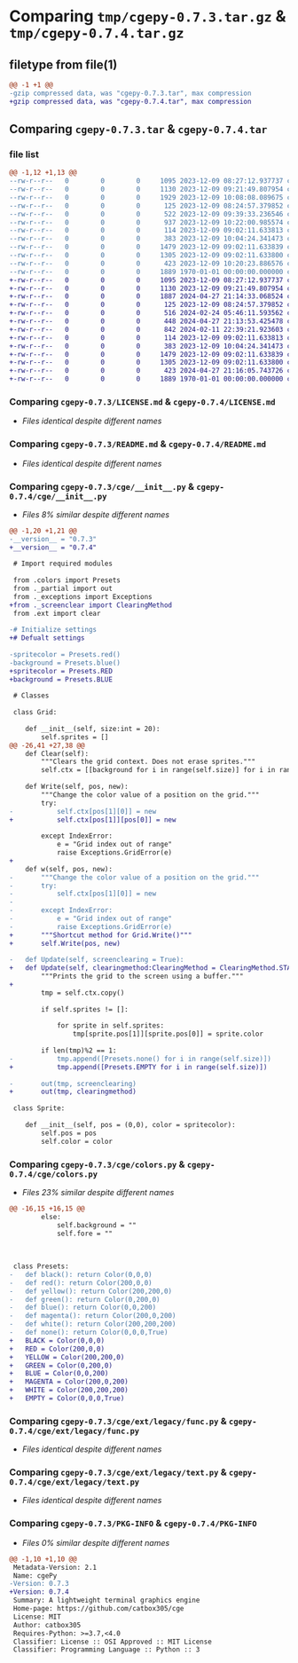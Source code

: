 # Comparing `tmp/cgepy-0.7.3.tar.gz` & `tmp/cgepy-0.7.4.tar.gz`

## filetype from file(1)

```diff
@@ -1 +1 @@
-gzip compressed data, was "cgepy-0.7.3.tar", max compression
+gzip compressed data, was "cgepy-0.7.4.tar", max compression
```

## Comparing `cgepy-0.7.3.tar` & `cgepy-0.7.4.tar`

### file list

```diff
@@ -1,12 +1,13 @@
--rw-r--r--   0        0        0     1095 2023-12-09 08:27:12.937737 cgepy-0.7.3/LICENSE.md
--rw-r--r--   0        0        0     1130 2023-12-09 09:21:49.807954 cgepy-0.7.3/README.md
--rw-r--r--   0        0        0     1929 2023-12-09 10:08:08.089675 cgepy-0.7.3/cge/__init__.py
--rw-r--r--   0        0        0      125 2023-12-09 08:24:57.379852 cgepy-0.7.3/cge/_exceptions.py
--rw-r--r--   0        0        0      522 2023-12-09 09:39:33.236546 cgepy-0.7.3/cge/_partial.py
--rw-r--r--   0        0        0      937 2023-12-09 10:22:00.985574 cgepy-0.7.3/cge/colors.py
--rw-r--r--   0        0        0      114 2023-12-09 09:02:11.633813 cgepy-0.7.3/cge/ext/__init__.py
--rw-r--r--   0        0        0      383 2023-12-09 10:04:24.341473 cgepy-0.7.3/cge/ext/__pycache__/__init__.cpython-312.pyc
--rw-r--r--   0        0        0     1479 2023-12-09 09:02:11.633839 cgepy-0.7.3/cge/ext/legacy/func.py
--rw-r--r--   0        0        0     1305 2023-12-09 09:02:11.633800 cgepy-0.7.3/cge/ext/legacy/text.py
--rw-r--r--   0        0        0      423 2023-12-09 10:20:23.886576 cgepy-0.7.3/pyproject.toml
--rw-r--r--   0        0        0     1889 1970-01-01 00:00:00.000000 cgepy-0.7.3/PKG-INFO
+-rw-r--r--   0        0        0     1095 2023-12-09 08:27:12.937737 cgepy-0.7.4/LICENSE.md
+-rw-r--r--   0        0        0     1130 2023-12-09 09:21:49.807954 cgepy-0.7.4/README.md
+-rw-r--r--   0        0        0     1887 2024-04-27 21:14:33.068524 cgepy-0.7.4/cge/__init__.py
+-rw-r--r--   0        0        0      125 2023-12-09 08:24:57.379852 cgepy-0.7.4/cge/_exceptions.py
+-rw-r--r--   0        0        0      516 2024-02-24 05:46:11.593562 cgepy-0.7.4/cge/_partial.py
+-rw-r--r--   0        0        0      448 2024-04-27 21:13:53.425478 cgepy-0.7.4/cge/_screenclear.py
+-rw-r--r--   0        0        0      842 2024-02-11 22:39:21.923603 cgepy-0.7.4/cge/colors.py
+-rw-r--r--   0        0        0      114 2023-12-09 09:02:11.633813 cgepy-0.7.4/cge/ext/__init__.py
+-rw-r--r--   0        0        0      383 2023-12-09 10:04:24.341473 cgepy-0.7.4/cge/ext/__pycache__/__init__.cpython-312.pyc
+-rw-r--r--   0        0        0     1479 2023-12-09 09:02:11.633839 cgepy-0.7.4/cge/ext/legacy/func.py
+-rw-r--r--   0        0        0     1305 2023-12-09 09:02:11.633800 cgepy-0.7.4/cge/ext/legacy/text.py
+-rw-r--r--   0        0        0      423 2024-04-27 21:16:05.743726 cgepy-0.7.4/pyproject.toml
+-rw-r--r--   0        0        0     1889 1970-01-01 00:00:00.000000 cgepy-0.7.4/PKG-INFO
```

### Comparing `cgepy-0.7.3/LICENSE.md` & `cgepy-0.7.4/LICENSE.md`

 * *Files identical despite different names*

### Comparing `cgepy-0.7.3/README.md` & `cgepy-0.7.4/README.md`

 * *Files identical despite different names*

### Comparing `cgepy-0.7.3/cge/__init__.py` & `cgepy-0.7.4/cge/__init__.py`

 * *Files 8% similar despite different names*

```diff
@@ -1,20 +1,21 @@
-__version__ = "0.7.3"
+__version__ = "0.7.4"
 
 # Import required modules
 
 from .colors import Presets
 from ._partial import out
 from ._exceptions import Exceptions
+from ._screenclear import ClearingMethod
 from .ext import clear
 
-# Initialize settings
+# Defualt settings
 
-spritecolor = Presets.red()
-background = Presets.blue()
+spritecolor = Presets.RED
+background = Presets.BLUE
 
 # Classes
 
 class Grid:
 
 	def __init__(self, size:int = 20):
 		self.sprites = []
@@ -26,41 +27,38 @@
 	def Clear(self):
 		"""Clears the grid context. Does not erase sprites."""
 		self.ctx = [[background for i in range(self.size)] for i in range(self.size)]
 		
 	def Write(self, pos, new):
 		"""Change the color value of a position on the grid."""
 		try:
-			self.ctx[pos[1][0]] = new
+			self.ctx[pos[1]][pos[0]] = new
 
 		except IndexError:
 			e = "Grid index out of range"
 			raise Exceptions.GridError(e)
+		
 	def w(self, pos, new):
-		"""Change the color value of a position on the grid."""
-		try:
-			self.ctx[pos[1][0]] = new
-
-		except IndexError:
-			e = "Grid index out of range"
-			raise Exceptions.GridError(e)
+		"""Shortcut method for Grid.Write()"""
+		self.Write(pos, new)
 
-	def Update(self, screenclearing = True):
+	def Update(self, clearingmethod:ClearingMethod = ClearingMethod.STANDARD):
 		"""Prints the grid to the screen using a buffer."""
+
 		tmp = self.ctx.copy()
 
 		if self.sprites != []:
 
 			for sprite in self.sprites:
 				tmp[sprite.pos[1]][sprite.pos[0]] = sprite.color
 
 		if len(tmp)%2 == 1:
-			tmp.append([Presets.none() for i in range(self.size)])
+			tmp.append([Presets.EMPTY for i in range(self.size)])
 		
-		out(tmp, screenclearing)  
+		out(tmp, clearingmethod)  
 
 class Sprite:
 
 	def __init__(self, pos = (0,0), color = spritecolor):
 		self.pos = pos
 		self.color = color
```

### Comparing `cgepy-0.7.3/cge/colors.py` & `cgepy-0.7.4/cge/colors.py`

 * *Files 23% similar despite different names*

```diff
@@ -16,15 +16,15 @@
 		else:
 			self.background = ""
 			self.fore = ""
 
 	
 
 class Presets:
-	def black(): return Color(0,0,0)
-	def red(): return Color(200,0,0)
-	def yellow(): return Color(200,200,0)
-	def green(): return Color(0,200,0)
-	def blue(): return Color(0,0,200)
-	def magenta(): return Color(200,0,200)
-	def white(): return Color(200,200,200)
-	def none(): return Color(0,0,0,True)
+	BLACK = Color(0,0,0)
+	RED = Color(200,0,0)
+	YELLOW = Color(200,200,0)
+	GREEN = Color(0,200,0)
+	BLUE = Color(0,0,200)
+	MAGENTA = Color(200,0,200)
+	WHITE = Color(200,200,200)
+	EMPTY = Color(0,0,0,True)
```

### Comparing `cgepy-0.7.3/cge/ext/legacy/func.py` & `cgepy-0.7.4/cge/ext/legacy/func.py`

 * *Files identical despite different names*

### Comparing `cgepy-0.7.3/cge/ext/legacy/text.py` & `cgepy-0.7.4/cge/ext/legacy/text.py`

 * *Files identical despite different names*

### Comparing `cgepy-0.7.3/PKG-INFO` & `cgepy-0.7.4/PKG-INFO`

 * *Files 0% similar despite different names*

```diff
@@ -1,10 +1,10 @@
 Metadata-Version: 2.1
 Name: cgePy
-Version: 0.7.3
+Version: 0.7.4
 Summary: A lightweight terminal graphics engine
 Home-page: https://github.com/catbox305/cge
 License: MIT
 Author: catbox305
 Requires-Python: >=3.7,<4.0
 Classifier: License :: OSI Approved :: MIT License
 Classifier: Programming Language :: Python :: 3
```


